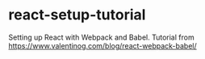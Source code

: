 # react-setup-tutorial
Setting up React with Webpack and Babel.  Tutorial from https://www.valentinog.com/blog/react-webpack-babel/ 
